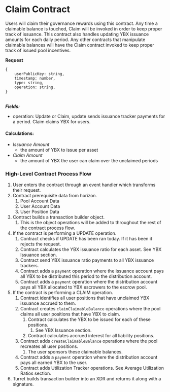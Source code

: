 # Claim Contract

Users will claim their governance rewards using this contract. Any time a claimable balance is touched, Claim will be invoked in order to keep proper track of issuance. This contract also handles updating YBX issuance amounts for each daily period. Any other contracts that manipulate claimable balances will have the Claim contract invoked to keep proper track of issued pool incentives.

**Request**

```
{
    userPublicKey: string,
    timestamp: number,
    type: string,
    operation: string,
}
```

\
_**Fields:**_

- operation: Update or Claim, update sends issuance tracker payments for a period. Claim claims YBX for users.

#### Calculations:

- _Issuance Amount_
  - the amount of YBX to issue per asset
- _Claim Amount_
  - the amount of YBX the user can claim over the unclaimed periods

### High-Level Contract Process Flow

1. User enters the contract through an event handler which transforms their request.
2. Contract prerequisite data from horizon.
   1. Pool Account Data
   2. User Account Data
   3. User Position Data
3. Contract builds a transaction builder object.
   1. This is the object operations will be added to throughout the rest of the contract process flow.
4. If the contract is performing a UPDATE operation.
   1. Contract checks if UPDATE has been ran today. If it has been it rejects the request.
   2. Contract calculates the YBX issuance ratio for each asset. See YBX Issuance section.
   3. Contract send YBX issuance ratio payments to all YBX issuance trackers.
   4. Contract adds a `payment` operation where the issuance account pays all YBX to be distributed this period to the distribution account.
   5. Contract adds a `payment` operation where the distribution account pays all YBX allocated to YBX escrowers to the escrow pool.
5. If the contract is performing a CLAIM operation.
   1. Contract identifies all user positions that have unclaimed YBX issuance accrued to them.&#x20;
   2. Contract creates `claimClaimableBalance` operations where the pool claims all user positions that have YBX to claim.&#x20;
      1. Contract calculates the YBX to be issued for each of these positions.
         1. See YBX Issuance section.
      2. Contract calculates accrued interest for all liability positions.
   3. Contract adds `createClaimableBalance` operations where the pool recreates all user positions.
      1. The user sponsors these claimable balances.
   4. Contract adds a `payment` operation where the distribution account pays all earned YBX to the user.
   5. Contract adds Utilization Tracker operations. See Average Utilization Ratios section.
6. Turret builds transaction builder into an XDR and returns it along with a signature.

###
